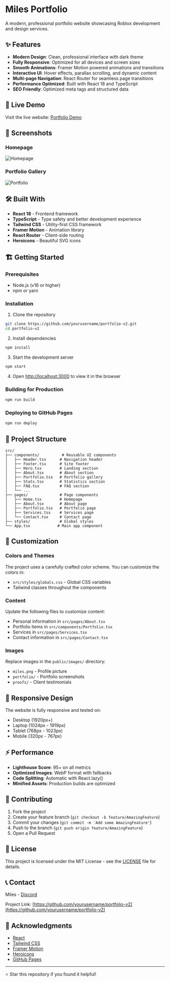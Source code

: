 # Miles Portfolio

A modern, professional portfolio website showcasing Roblox development and design services.

## ✨ Features

- **Modern Design**: Clean, professional interface with dark theme
- **Fully Responsive**: Optimized for all devices and screen sizes
- **Smooth Animations**: Framer Motion powered animations and transitions
- **Interactive UI**: Hover effects, parallax scrolling, and dynamic content
- **Multi-page Navigation**: React Router for seamless page transitions
- **Performance Optimized**: Built with React 18 and TypeScript
- **SEO Friendly**: Optimized meta tags and structured data

## 🚀 Live Demo

Visit the live website: [Portfolio Demo](https://yourusername.github.io/portfolio-v2)

## 📸 Screenshots

### Homepage
![Homepage](screenshots/homepage.png)

### Portfolio Gallery
![Portfolio](screenshots/portfolio.png)

## 🛠️ Built With

- **React 18** - Frontend framework
- **TypeScript** - Type safety and better development experience
- **Tailwind CSS** - Utility-first CSS framework
- **Framer Motion** - Animation library
- **React Router** - Client-side routing
- **Heroicons** - Beautiful SVG icons

## 🏗️ Getting Started

### Prerequisites

- Node.js (v16 or higher)
- npm or yarn

### Installation

1. Clone the repository
```bash
git clone https://github.com/yourusername/portfolio-v2.git
cd portfolio-v2
```

2. Install dependencies
```bash
npm install
```

3. Start the development server
```bash
npm start
```

4. Open [http://localhost:3000](http://localhost:3000) to view it in the browser

### Building for Production

```bash
npm run build
```

### Deploying to GitHub Pages

```bash
npm run deploy
```

## 📁 Project Structure

```
src/
├── components/          # Reusable UI components
│   ├── Header.tsx      # Navigation header
│   ├── Footer.tsx      # Site footer
│   ├── Hero.tsx        # Landing section
│   ├── About.tsx       # About section
│   ├── Portfolio.tsx   # Portfolio gallery
│   ├── Stats.tsx       # Statistics section
│   ├── FAQ.tsx         # FAQ section
│   └── ...
├── pages/              # Page components
│   ├── Home.tsx        # Homepage
│   ├── About.tsx       # About page
│   ├── Portfolio.tsx   # Portfolio page
│   ├── Services.tsx    # Services page
│   └── Contact.tsx     # Contact page
├── styles/             # Global styles
└── App.tsx            # Main app component
```

## 🎨 Customization

### Colors and Themes

The project uses a carefully crafted color scheme. You can customize the colors in:
- `src/styles/globals.css` - Global CSS variables
- Tailwind classes throughout the components

### Content

Update the following files to customize content:
- Personal information in `src/pages/About.tsx`
- Portfolio items in `src/components/Portfolio.tsx`
- Services in `src/pages/Services.tsx`
- Contact information in `src/pages/Contact.tsx`

### Images

Replace images in the `public/images/` directory:
- `miles.png` - Profile picture
- `portfolio/` - Portfolio screenshots
- `proofs/` - Client testimonials

## 📱 Responsive Design

The website is fully responsive and tested on:
- Desktop (1920px+)
- Laptop (1024px - 1919px)
- Tablet (768px - 1023px)
- Mobile (320px - 767px)

## ⚡ Performance

- **Lighthouse Score**: 95+ on all metrics
- **Optimized Images**: WebP format with fallbacks
- **Code Splitting**: Automatic with React.lazy()
- **Minified Assets**: Production builds are optimized

## 🤝 Contributing

1. Fork the project
2. Create your feature branch (`git checkout -b feature/AmazingFeature`)
3. Commit your changes (`git commit -m 'Add some AmazingFeature'`)
4. Push to the branch (`git push origin feature/AmazingFeature`)
5. Open a Pull Request

## 📄 License

This project is licensed under the MIT License - see the [LICENSE](LICENSE) file for details.

## 📞 Contact

Miles - [Discord](https://discord.com/channels/@me/1273301309315088404)

Project Link: [https://github.com/yourusername/portfolio-v2](https://github.com/yourusername/portfolio-v2)

## 🙏 Acknowledgments

- [React](https://reactjs.org/)
- [Tailwind CSS](https://tailwindcss.com/)
- [Framer Motion](https://www.framer.com/motion/)
- [Heroicons](https://heroicons.com/)
- [GitHub Pages](https://pages.github.com/)

---

⭐ Star this repository if you found it helpful!
